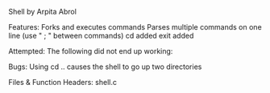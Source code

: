Shell
by Arpita Abrol

Features:
	Forks and executes commands
	Parses multiple commands on one line (use " ; " between commands)
	cd added
	exit added

Attempted:
	The following did not end up working:

Bugs:
	Using cd .. causes the shell to go up two directories
	
Files & Function Headers:
shell.c